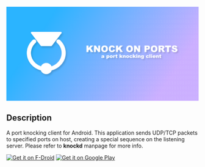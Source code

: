 ![Knock on Ports](assets/feature.png)
## Description
A port knocking client for Android. This application sends UDP/TCP packets to specified ports on 
host, creating a special sequence on the listening server. Please refer to **knockd** manpage for 
more info.

[<img src="https://f-droid.org/badge/get-it-on.png"
     alt="Get it on F-Droid"
     height="90">](https://f-droid.org/packages/me.impa.knockonports/)
[<img src="https://play.google.com/intl/en_us/badges/images/generic/en-play-badge.png"
    alt="Get it on Google Play"
    height="90">](https://play.google.com/store/apps/details?id=me.impa.knockonports)
